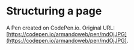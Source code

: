 # Structuring a page

A Pen created on CodePen.io. Original URL: [https://codepen.io/armandoweb/pen/mdOjJPG](https://codepen.io/armandoweb/pen/mdOjJPG).


